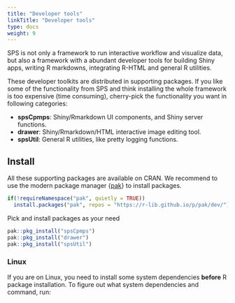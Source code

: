 ```yaml
---
title: "Developer tools"
linkTitle: "Developer tools"
type: docs
weight: 9
---
```


SPS is not only a framework to run interactive workflow and visualize data, but 
also a framework with a abundant developer tools for building Shiny apps, writing R markdowns,
integrating R-HTML and general R utilities. 

These developer toolkits are distributed in supporting packages. If you like 
some of the functionality from SPS and think installing the whole framework is 
too expensive (time consuming), cherry-pick the functionality you want in following
categories:

- **spsCpmps**: Shiny/Rmarkdown UI components, and Shiny server functions.
- **drawer**: Shiny/Rmarkdown/HTML interactive image editing tool.
- **spsUtil**: General R utilities, like pretty logging functions.


## Install
All these supporting packages are available on CRAN. We recommend to use the 
modern package manager {[pak](https://github.com/r-lib/pak)} to install packages. 


```r
if(!requireNamespace("pak", quietly = TRUE))
  install.packages("pak", repos = "https://r-lib.github.io/p/pak/dev/")
```


Pick and install packages as your need 

```r
pak::pkg_install("spsCpmps")
pak::pkg_install("drawer")
pak::pkg_install("spsUtil")
```

### Linux 

If you are on Linux, you need to install some system dependencies **before** R package
installation. To figure out 
what system dependencies and command, run: 



